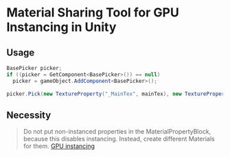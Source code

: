 # Material Sharing Tool for GPU Instancing in Unity

## Usage
```C#
BasePicker picker;
if ((picker = GetComponent<BasePicker>()) == null)
  picker = gameObject.AddComponent<BasePicker>();
  
picker.Pick(new TextureProperty("_MainTex", mainTex), new TextureProperty("_SubTex", subTex));
```

## Necessity
> Do not put non-instanced properties in the MaterialPropertyBlock, because this disables instancing. Instead, create different Materials for them.
[GPU instancing](https://docs.unity3d.com/Manual/GPUInstancing.html)
